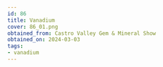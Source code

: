 ```yaml
---
id: 86
title: Vanadium
cover: 86_01.png
obtained_from: Castro Valley Gem & Mineral Show
obtained_on: 2024-03-03
tags:
- vanadium
---
```


